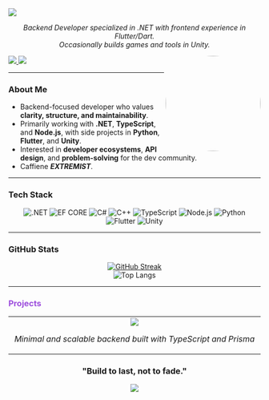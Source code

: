   <img src="https://capsule-render.vercel.app/api?type=waving&color=0:5A189A,100:9D4EDD&height=220&text=Abdullah%20Al-Bayati&fontSize=55&fontAlignY=40&desc=Backend%20Developer%20%7C%20Coffee%20Maniac%20☕&descAlignY=65&descSize=22&animation=fadeIn" />
</h1>

<p align="center">
  <i>Backend Developer specialized in .NET with frontend experience in Flutter/Dart.</i><br/>
  <i>Occasionally builds games and tools in Unity.</i>
</p>

<img align="right" src="https://avatars.githubusercontent.com/Abdullah-Albayati" style="border-radius: 50%" width="190">

<p>
  <a href="https://www.linkedin.com/in/abdullah-al-bayati-65533a28b/" target="_blank">
    <img src="https://img.shields.io/badge/LinkedIn-5A189A?style=for-the-badge&logo=linkedin&logoColor=white"/>
  </a>
  <a href="https://www.instagram.com/8y.yi" target="_blank">
    <img src="https://img.shields.io/badge/Instagram-9D4EDD?style=for-the-badge&logo=instagram&logoColor=white"/>
  </a>
</p>

---

### About Me

- Backend-focused developer who values **clarity, structure, and maintainability**.  
- Primarily working with **.NET**, **TypeScript**, and **Node.js**, with side projects in **Python**, **Flutter**, and **Unity**.  
- Interested in **developer ecosystems**, **API design**, and **problem-solving** for the dev community.  
- Caffiene ***EXTREMIST***.

---

### Tech Stack

<div align="center">

![.NET](https://img.shields.io/badge/.NET-3A0A70?style=for-the-badge&logo=dotnet&logoColor=white)
![EF CORE](https://img.shields.io/badge/EF%20Core-4A1285?style=for-the-badge&logo=dot-net&logoColor=white)
![C#](https://img.shields.io/badge/C%23-5A19A0?style=for-the-badge&logo=c-sharp&logoColor=white)
![C++](https://img.shields.io/badge/C++-6920B5?style=for-the-badge&logo=cplusplus&logoColor=white)
![TypeScript](https://img.shields.io/badge/TypeScript-7827C8?style=for-the-badge&logo=typescript&logoColor=white)
![Node.js](https://img.shields.io/badge/Node.js-8730D9?style=for-the-badge&logo=node-dot-js&logoColor=white)
![Python](https://img.shields.io/badge/Python-9638E8?style=for-the-badge&logo=python&logoColor=white)
![Flutter](https://img.shields.io/badge/Flutter-A541F7?style=for-the-badge&logo=flutter&logoColor=white)
![Unity](https://img.shields.io/badge/Unity-B14DFF?style=for-the-badge&logo=unity&logoColor=white)

</div>

---

### GitHub Stats

<div align="center">

[![GitHub Streak](https://github-readme-streak-stats.herokuapp.com?user=Abdullah-Albayati&theme=midnight-purple&hide_border=true&date_format=M%20j%5B%2C%20Y%5D)](https://git.io/streak-stats)  
![Top Langs](https://github-readme-stats.vercel.app/api/top-langs/?username=Abdullah-Albayati&layout=compact&theme=midnight-purple&hide_border=true)

</div>

---

### <span style="color:#9D4EDD">Projects</span>

<div align="center">

<table>
  <tr>
    <td align="center" width="45%">
      <a href="https://github.com/makers-hackathon/hisba.git">
        <img src="https://img.shields.io/badge/Hisba-Backend%20%7C%20TypeScript-9D4EDD?style=for-the-badge&logo=github&logoColor=white"/>
      </a>
      <p><i>Minimal and scalable backend built with TypeScript and Prisma</i></p>
    </td>
  </tr>
</table>

</div>


<h3 align="center">
  "Build to last, not to fade."
</h3>

<div align="center">
  <img src="https://capsule-render.vercel.app/api?type=waving&color=0:9D4EDD,100:5A189A&height=100&section=footer" />
</div>
